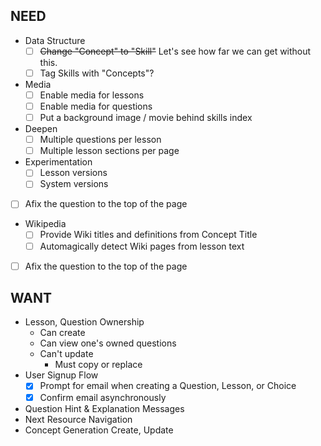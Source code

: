 NEED
----

+ Data Structure
  - [ ] ~~Change "Concept" to "Skill"~~  Let's see how far we can get without this.
  - [ ] Tag Skills with "Concepts"?
+ Media
  - [ ] Enable media for lessons
  - [ ] Enable media for questions
  - [ ] Put a background image / movie behind skills index
+ Deepen
  - [ ] Multiple questions per lesson
  - [ ] Multiple lesson sections per page
+ Experimentation
  - [ ] Lesson versions
  - [ ] System versions
+ [ ] Afix the question to the top of the page
+ Wikipedia
  - [ ] Provide Wiki titles and definitions from Concept Title
  - [ ] Automagically detect Wiki pages from lesson text
+ [ ] Afix the question to the top of the page

WANT
----

+ Lesson, Question Ownership
  - Can create
  - Can view one's owned questions
  - Can't update
    * Must copy or replace
+ User Signup Flow
  - [x] Prompt for email when creating a Question, Lesson, or Choice
  - [x] Confirm email asynchronously
+ Question Hint & Explanation Messages
+ Next Resource Navigation
+ Concept Generation Create, Update
